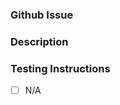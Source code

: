 <!-- Please title this PR with the following structure: -->
<!-- (System)(files changed)[Issue Number]: brief description of PR -- >
<!-- Example: Audio(sound fx)[#23]: Update game over sound -->

### Github Issue
<!-- Issue number this PR addresses -->

### Description
<!-- Brief description of what this PR changes -->

### Testing Instructions
<!-- A list of steps of what you did to test locally -->

- [ ] N/A
